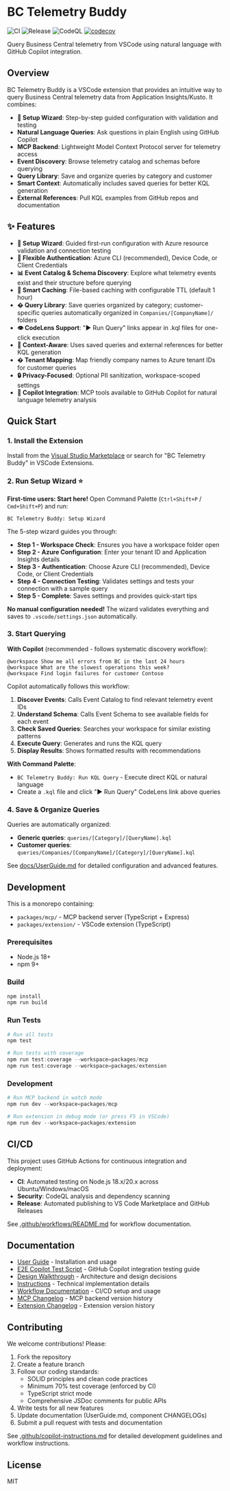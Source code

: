 # BC Telemetry Buddy

![CI](https://github.com/waldo1001/waldo.BCTelemetryBuddy/workflows/CI/badge.svg)
![Release](https://github.com/waldo1001/waldo.BCTelemetryBuddy/workflows/Release/badge.svg)
![CodeQL](https://github.com/waldo1001/waldo.BCTelemetryBuddy/workflows/CodeQL%20Security%20Analysis/badge.svg)
[![codecov](https://codecov.io/gh/waldo1001/waldo.BCTelemetryBuddy/branch/main/graph/badge.svg)](https://codecov.io/gh/waldo1001/waldo.BCTelemetryBuddy)

Query Business Central telemetry from VSCode using natural language with GitHub Copilot integration.

## Overview

BC Telemetry Buddy is a VSCode extension that provides an intuitive way to query Business Central telemetry data from Application Insights/Kusto. It combines:

- **🧙 Setup Wizard**: Step-by-step guided configuration with validation and testing
- **Natural Language Queries**: Ask questions in plain English using GitHub Copilot
- **MCP Backend**: Lightweight Model Context Protocol server for telemetry access
- **Event Discovery**: Browse telemetry catalog and schemas before querying
- **Query Library**: Save and organize queries by category and customer
- **Smart Context**: Automatically includes saved queries for better KQL generation
- **External References**: Pull KQL examples from GitHub repos and documentation

## ✨ Features

- **🧙 Setup Wizard**: Guided first-run configuration with Azure resource validation and connection testing
- **🔐 Flexible Authentication**: Azure CLI (recommended), Device Code, or Client Credentials
- **📊 Event Catalog & Schema Discovery**: Explore what telemetry events exist and their structure before querying
- **💾 Smart Caching**: File-based caching with configurable TTL (default 1 hour)
- **� Query Library**: Save queries organized by category; customer-specific queries automatically organized in `Companies/[CompanyName]/` folders
- **👁️ CodeLens Support**: "▶ Run Query" links appear in .kql files for one-click execution
- **🧠 Context-Aware**: Uses saved queries and external references for better KQL generation
- **�️ Tenant Mapping**: Map friendly company names to Azure tenant IDs for customer queries
- **🔒 Privacy-Focused**: Optional PII sanitization, workspace-scoped settings
- **🤖 Copilot Integration**: MCP tools available to GitHub Copilot for natural language telemetry analysis

## Quick Start

### 1. Install the Extension
Install from the [Visual Studio Marketplace](https://marketplace.visualstudio.com/items?itemName=waldoBC.bc-telemetry-buddy) or search for "BC Telemetry Buddy" in VSCode Extensions.

### 2. Run Setup Wizard ⭐
**First-time users: Start here!** Open Command Palette (`Ctrl+Shift+P` / `Cmd+Shift+P`) and run:
```
BC Telemetry Buddy: Setup Wizard
```

The 5-step wizard guides you through:
- **Step 1 - Workspace Check**: Ensures you have a workspace folder open
- **Step 2 - Azure Configuration**: Enter your tenant ID and Application Insights details
- **Step 3 - Authentication**: Choose Azure CLI (recommended), Device Code, or Client Credentials
- **Step 4 - Connection Testing**: Validates settings and tests your connection with a sample query
- **Step 5 - Complete**: Saves settings and provides quick-start tips

**No manual configuration needed!** The wizard validates everything and saves to `.vscode/settings.json` automatically.

### 3. Start Querying
**With Copilot** (recommended - follows systematic discovery workflow):
```
@workspace Show me all errors from BC in the last 24 hours
@workspace What are the slowest operations this week?
@workspace Find login failures for customer Contoso
```

Copilot automatically follows this workflow:
1. **Discover Events**: Calls Event Catalog to find relevant telemetry event IDs
2. **Understand Schema**: Calls Event Schema to see available fields for each event
3. **Check Saved Queries**: Searches your workspace for similar existing patterns
4. **Execute Query**: Generates and runs the KQL query
5. **Display Results**: Shows formatted results with recommendations

**With Command Palette**:
- `BC Telemetry Buddy: Run KQL Query` - Execute direct KQL or natural language
- Create a `.kql` file and click "▶ Run Query" CodeLens link above queries

### 4. Save & Organize Queries
Queries are automatically organized:
- **Generic queries**: `queries/[Category]/[QueryName].kql`
- **Customer queries**: `queries/Companies/[CompanyName]/[Category]/[QueryName].kql`

See [docs/UserGuide.md](docs/UserGuide.md) for detailed configuration and advanced features.

## Development

This is a monorepo containing:

- `packages/mcp/` - MCP backend server (TypeScript + Express)
- `packages/extension/` - VSCode extension (TypeScript)

### Prerequisites

- Node.js 18+
- npm 9+

### Build

```powershell
npm install
npm run build
```

### Run Tests

```powershell
# Run all tests
npm test

# Run tests with coverage
npm run test:coverage --workspace=packages/mcp
npm run test:coverage --workspace=packages/extension
```

### Development

```powershell
# Run MCP backend in watch mode
npm run dev --workspace=packages/mcp

# Run extension in debug mode (or press F5 in VSCode)
npm run dev --workspace=packages/extension
```

## CI/CD

This project uses GitHub Actions for continuous integration and deployment:

- **CI**: Automated testing on Node.js 18.x/20.x across Ubuntu/Windows/macOS
- **Security**: CodeQL analysis and dependency scanning
- **Release**: Automated publishing to VS Code Marketplace and GitHub Releases

See [.github/workflows/README.md](.github/workflows/README.md) for workflow documentation.

## Documentation

- [User Guide](docs/UserGuide.md) - Installation and usage
- [E2E Copilot Test Script](docs/E2E-Copilot-TestScript.md) - GitHub Copilot integration testing guide
- [Design Walkthrough](docs/DesignWalkthrough.md) - Architecture and design decisions
- [Instructions](Instructions/Instructions.md) - Technical implementation details
- [Workflow Documentation](.github/workflows/README.md) - CI/CD setup and usage
- [MCP Changelog](packages/mcp/CHANGELOG.md) - MCP backend version history
- [Extension Changelog](packages/extension/CHANGELOG.md) - Extension version history

## Contributing

We welcome contributions! Please:
1. Fork the repository
2. Create a feature branch
3. Follow our coding standards:
   - SOLID principles and clean code practices
   - Minimum 70% test coverage (enforced by CI)
   - TypeScript strict mode
   - Comprehensive JSDoc comments for public APIs
4. Write tests for all new features
5. Update documentation (UserGuide.md, component CHANGELOGs)
6. Submit a pull request with tests and documentation

See [.github/copilot-instructions.md](.github/copilot-instructions.md) for detailed development guidelines and workflow instructions.

## License

MIT
